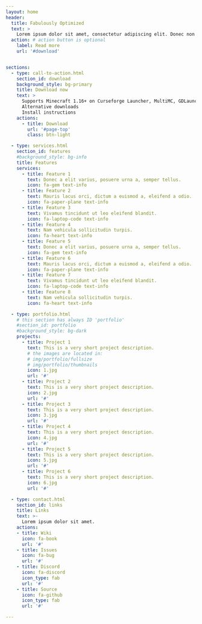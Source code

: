 ```yaml
---
layout: home
header:
  title: Fabulously Optimized
  text: >
    Lorem ipsum dolor sit amet, consectetur adipiscing elit. Donec non porta risus. Donec molestie auctor lectus. Donec efficitur lacinia arcu ut efficitur.
  action: # action button is optional
    label: Read more
    url: '#download'


sections:
  - type: call-to-action.html
    section_id: download
    background_style: bg-primary
    title: Download now
    text: >
      Supports Minecraft 1.16+ on Curseforge Launcher, MultiMC, GDLauncher and vanilla.
      Alternative downloads
      Install instructions
    actions:
      - title: Download
        url: '#page-top'
        class: btn-light

  - type: services.html
    section_id: features
    #background_style: bg-info
    title: Features
    services:
      - title: Feature 1
        text: Donec a elit varius, posuere urna a, semper tellus.
        icon: fa-gem text-info
      - title: Feature 2
        text: Mauris lacus orci, dictum a euismod a, eleifend a odio.
        icon: fa-paper-plane text-info
      - title: Feature 3
        text: Vivamus tincidunt ut leo eleifend blandit.
        icon: fa-laptop-code text-info
      - title: Feature 4
        text: Nam vehicula sollicitudin turpis.
        icon: fa-heart text-info
      - title: Feature 5
        text: Donec a elit varius, posuere urna a, semper tellus.
        icon: fa-gem text-info
      - title: Feature 6
        text: Mauris lacus orci, dictum a euismod a, eleifend a odio.
        icon: fa-paper-plane text-info
      - title: Feature 7
        text: Vivamus tincidunt ut leo eleifend blandit.
        icon: fa-laptop-code text-info
      - title: Feature 8
        text: Nam vehicula sollicitudin turpis.
        icon: fa-heart text-info

  - type: portfolio.html
    # this section has always ID 'portfolio'
    #section_id: portfolio
    #background_style: bg-dark
    projects:
      - title: Project 1
        text: This is a very short project description.
        # the images are located in:
        # img/portfolio/fullsize
        # img/portfolio/thumbnails
        icon: 1.jpg
        url: '#'
      - title: Project 2
        text: This is a very short project description.
        icon: 2.jpg
        url: '#'
      - title: Project 3
        text: This is a very short project description.
        icon: 3.jpg
        url: '#'
      - title: Project 4
        text: This is a very short project description.
        icon: 4.jpg
        url: '#'
      - title: Project 5
        text: This is a very short project description.
        icon: 5.jpg
        url: '#'
      - title: Project 6
        text: This is a very short project description.
        icon: 6.jpg
        url: '#'

  - type: contact.html
    section_id: links
    title: Links
    text: >-
      Lorem ipsum dolor sit amet.
    actions:
    - title: Wiki
      icon: fa-book
      url: '#'
    - title: Issues
      icon: fa-bug
      url: '#'
    - title: Discord
      icon: fa-discord
      icon_type: fab
      url: '#'
    - title: Source
      icon: fa-github
      icon_type: fab
      url: '#'

---
```


